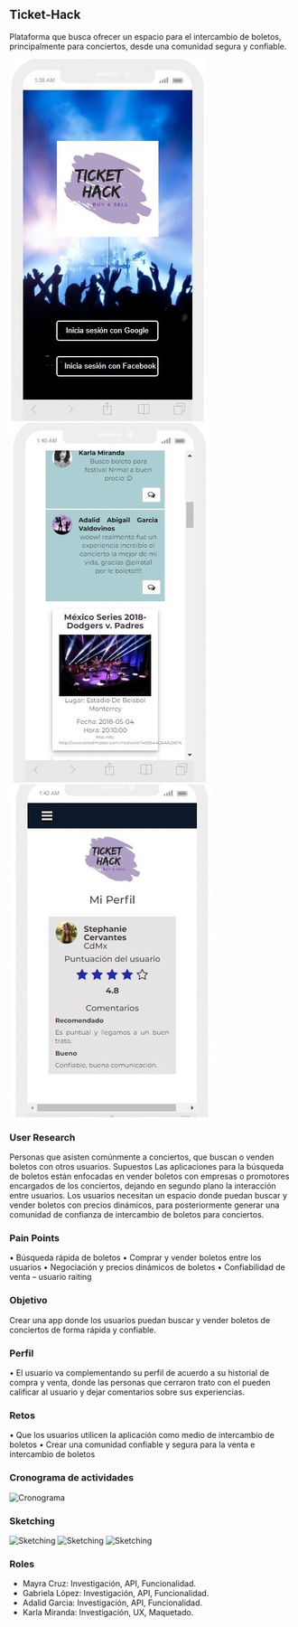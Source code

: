 ## Ticket-Hack

Plataforma que busca ofrecer un espacio para el intercambio de boletos, principalmente para conciertos, desde una comunidad segura y confiable.

![phone-ticket-01](assets/images/responsive1.jpg)
![phone-ticket-02](assets/images/responsive2.jpg)
![phone-ticket-03](assets/images/responsive3.jpg)

### User Research
Personas que asisten comúnmente a conciertos, que buscan o venden boletos con otros usuarios.
Supuestos
Las aplicaciones para la búsqueda de boletos están enfocadas en vender boletos con empresas o promotores encargados de los conciertos, dejando en segundo plano la interacción entre usuarios.
Los usuarios necesitan un espacio donde puedan buscar y vender boletos con precios dinámicos, para posteriormente generar una comunidad de confianza de intercambio de boletos para conciertos.

### Pain Points
•	Búsqueda rápida de boletos
•	Comprar y vender boletos entre los usuarios
•	Negociación y precios dinámicos de boletos
•	Confiabilidad de venta – usuario raiting

### Objetivo
Crear una app donde los usuarios puedan buscar y vender boletos de conciertos de forma rápida y confiable.

### Perfil
•	El usuario va complementando su perfil de acuerdo a su historial de compra y venta, donde las personas que cerraron trato con el pueden calificar al usuario y dejar comentarios sobre sus experiencias.

### Retos
•	Que los usuarios utilicen la aplicación como medio de intercambio de boletos
•	Crear una comunidad confiable y segura para la venta e intercambio de boletos

### Cronograma de actividades

![Cronograma](assets/images/Cronograma.jpg)

### Sketching

![Sketching](assets/images/ticket-hack01.jpg)
![Sketching](assets/images/ticket-hack-home.jpg)
![Sketching](assets/images/ticket-hack-perfil.jpg)

### Roles

- Mayra Cruz: Investigación, API, Funcionalidad.
- Gabriela López: Investigación, API, Funcionalidad.
- Adalid Garcia: Investigación, API, Funcionalidad.
- Karla Miranda: Investigación, UX, Maquetado.

